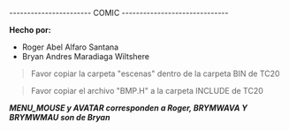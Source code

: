 ----------------------- COMIC ------------------------------

**Hecho por:** 
- Roger Abel Alfaro Santana
- Bryan Andres Maradiaga Wiltshere

> Favor copiar la carpeta "escenas" dentro de la carpeta BIN de TC20

> Favor copiar el archivo "BMP.H" a la carpeta INCLUDE de TC20

***MENU_MOUSE y AVATAR corresponden a Roger, BRYMWAVA Y BRYMWMAU son de Bryan***